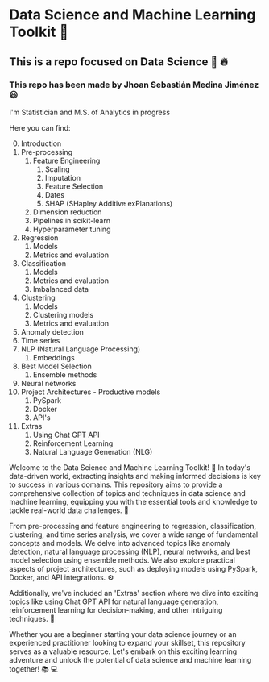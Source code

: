# Data Science and Machine Learning Toolkit :rocket:
## This is a repo focused on Data Science :rocket: :fire: 
### This repo has been made by Jhoan Sebastián Medina Jiménez :smiley:
I'm Statistician and M.S. of Analytics in progress

Here you can find:

0. Introduction
1. Pre-processing
    1. Feature Engineering
        1. Scaling
        2. Imputation
        3. Feature Selection
        4. Dates
        5. SHAP (SHapley Additive exPlanations)
    4. Dimension reduction
    5. Pipelines in scikit-learn
    6. Hyperparameter tuning
2. Regression
    1.  Models
    2.  Metrics and evaluation
3. Classification
    1.  Models
    2.  Metrics and evaluation
    3. Imbalanced data
4. Clustering
    1.  Models
    2. Clustering models
    3.  Metrics and evaluation
5. Anomaly detection
6. Time series
7. NLP (Natural Language Processing)
    1. Embeddings
8. Best Model Selection
    1. Ensemble methods
9. Neural networks
10. Project Architectures - Productive models
    1. PySpark
    2. Docker
    3. API's
11. Extras
    1. Using Chat GPT API
    2. Reinforcement Learning
    3. Natural Language Generation (NLG)

Welcome to the Data Science and Machine Learning Toolkit! :tada: In today's data-driven world, extracting insights and making informed decisions is key to success in various domains. This repository aims to provide a comprehensive collection of topics and techniques in data science and machine learning, equipping you with the essential tools and knowledge to tackle real-world data challenges. :muscle:

From pre-processing and feature engineering to regression, classification, clustering, and time series analysis, we cover a wide range of fundamental concepts and models. We delve into advanced topics like anomaly detection, natural language processing (NLP), neural networks, and best model selection using ensemble methods. We also explore practical aspects of project architectures, such as deploying models using PySpark, Docker, and API integrations. :gear:

Additionally, we've included an 'Extras' section where we dive into exciting topics like using Chat GPT API for natural language generation, reinforcement learning for decision-making, and other intriguing techniques. :rocket:

Whether you are a beginner starting your data science journey or an experienced practitioner looking to expand your skillset, this repository serves as a valuable resource. Let's embark on this exciting learning adventure and unlock the potential of data science and machine learning together! :books: :computer:
